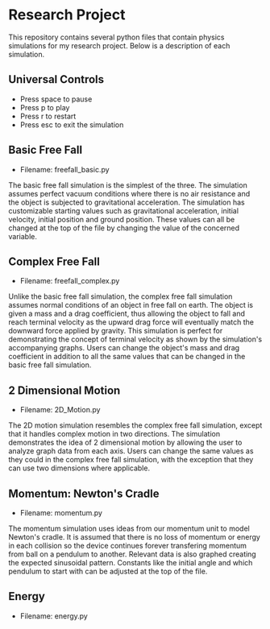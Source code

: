 # Research Project

This repository contains several python files that contain physics simulations for my research project. Below is a description of each simulation.

## Universal Controls

- Press space to pause
- Press p to play
- Press r to restart
- Press esc to exit the simulation

## Basic Free Fall

- Filename: freefall_basic.py

The basic free fall simulation is the simplest of the three. The simulation assumes perfect vacuum conditions where there is no air resistance and the object is subjected to gravitational acceleration. The simulation has customizable starting values such as gravitational acceleration, initial velocity, initial position and ground position. These values can all be changed at the top of the file by changing the value of the concerned variable.

## Complex Free Fall

- Filename: freefall_complex.py

Unlike the basic free fall simulation, the complex free fall simulation assumes normal conditions of an object in free fall on earth. The object is given a mass and a drag coefficient, thus allowing the object to fall and reach terminal velocity as the upward drag force will eventually match the downward force applied by gravity. This simulation is perfect for demonstrating the concept of terminal velocity as shown by the simulation's accompanying graphs. Users can change the object's mass and drag coefficient in addition to all the same values that can be changed in the basic free fall simulation.

## 2 Dimensional Motion

- Filename: 2D_Motion.py

The 2D motion simulation resembles the complex free fall simulation, except that it handles complex motion in two directions. The simulation demonstrates the idea of 2 dimensional motion by allowing the user to analyze graph data from each axis. Users can change the same values as they could in the complex free fall simulation, with the exception that they can use two dimensions where applicable.

## Momentum: Newton's Cradle

- Filename: momentum.py

The momentum simulation uses ideas from our momentum unit to model Newton's cradle. It is assumed that there is no loss of momentum or energy in each collision so the device continues forever transfering momentum from ball on a pendulum to another. Relevant data is also graphed creating the expected sinusoidal pattern. Constants like the initial angle and which pendulum to start with can be adjusted at the top of the file.

## Energy

- Filename: energy.py


